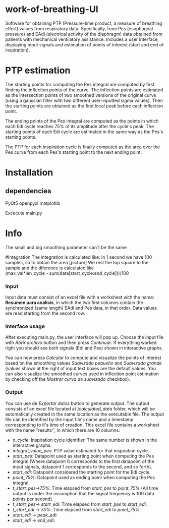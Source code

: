 # work-of-breathing-UI
Software for obtaining PTP (Pressure-time product, a measure of breathing effort) values from respiratory data. Specifically, from Pes (esophageal pressure) and EAdi (electrical activity of the diaphragm) data obtained from patients with mechanical ventilatory assistance. Includes a user interface, displaying input signals and estimation of points of interest (start and end of inspiration).
 
# PTP estimation
The starting points for computing the Pes integral are computed by first finding the inflection points of the curve. The inflection points are estimated as the intersection points of two smoothed versions of the original curve (using a gaussian filter with two different user-inputted sigma values). Then the starting points are obtained as the first local peak before each inflection point. 
 
The ending points of the Pes integral are computed as the points in which each Edi cycle reaches 75% of its amplitude after the cycle's peak. The starting points of each Edi cycle are estimated in the same way as the Pes's starting points.
 
The PTP for each inspiration cycle is finally computed as the area over the Pes curve from each Pes's starting point to the next ending point.
 
# Installation
## dependencies
PyQt5
openpyxl
matplotlib

Excecute main.py
# Info
The small and big smoothing parameter can´t be the same

#Integration
The integration is calculated like:
in 1 second we have 100 samples, so to obtain the area 
[picture]
We rest the top square to the sample and the diference 
is calculated like  
(max_val*len_cycle - sum(data[start_cycle:end_cycle]))/100

### Input
Input data must consist of an excel file with a worksheet with the name: **Resumen para análisis**, in which the two first columns contain the synchronized (same length) EAdi and Pes data, in that order. Data values are read starting from the second row.
### Interface usage
After executing main.py, the user interface will pop up. Choose the input file with *Abrir archivo* button and then press *Continuar*. If everything worked right you should see both signals (Edi and Pes) shown in interactive graphs.
 
You can now press _Calcular_ to compute and visualize the points of interest based on the smoothing values *Suavizado pequeño* and *Suavizado grande* (values shown at the right of input text boxes are the default values. You can also visualize the smoothed curves used in inflection point estimation by checking off the *Mostrar curva de suavizado* checkbox).
### Output
You can use de *Exportar datos* button to generate output. The output consists of an excel file located at _/calculated_data_ folder, which will be automatically created in the same location as the executable file. The output file can be identified by the input file's name and a timestamp corresponding to it's time of creation. This excel file contains a worksheet with the name "results'', in which there are 10 columns:
* _n_cycle_: Inspiration cycle identifier. The same number is shown in the interactive graphs.
* _integral_value_pes_: PTP value estimated for that inspiration cycle.
* _start_pes_: Datapoint used as starting point when computing the Pes integral (Where datapoint 0 corresponds to the first datapoint of the input signals, datapoint 1 corresponds to the second, and so forth).
* _start_edi_: Datapoint considered the starting point for the Edi cycle.
* _point_75%_: Datapoint used as ending point when computing the Pes integral.
* _t_start_pes->75%_: Time elapsed from _start_pes_ to _point_75%_ (All time output is under the assumption that the signal frequency is 100 data points per second).
* _t_start_pes-> start_edi_: Time elapsed from _start_pes_ to _start_edi_.
* _t_start_edi -> 75%_: Time elapsed from _start_edi_ to _point_75%_.
* _start_edi -> peak_edi_:
* _start_edi -> end_edi_:

